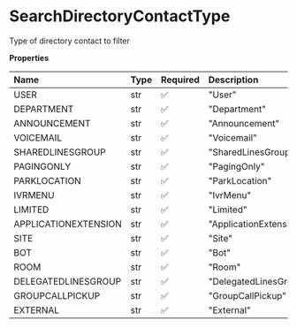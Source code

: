 # SearchDirectoryContactType

Type of directory contact to filter

**Properties**

| Name                 | Type | Required | Description            |
| :------------------- | :--- | :------- | :--------------------- |
| USER                 | str  | ✅       | "User"                 |
| DEPARTMENT           | str  | ✅       | "Department"           |
| ANNOUNCEMENT         | str  | ✅       | "Announcement"         |
| VOICEMAIL            | str  | ✅       | "Voicemail"            |
| SHAREDLINESGROUP     | str  | ✅       | "SharedLinesGroup"     |
| PAGINGONLY           | str  | ✅       | "PagingOnly"           |
| PARKLOCATION         | str  | ✅       | "ParkLocation"         |
| IVRMENU              | str  | ✅       | "IvrMenu"              |
| LIMITED              | str  | ✅       | "Limited"              |
| APPLICATIONEXTENSION | str  | ✅       | "ApplicationExtension" |
| SITE                 | str  | ✅       | "Site"                 |
| BOT                  | str  | ✅       | "Bot"                  |
| ROOM                 | str  | ✅       | "Room"                 |
| DELEGATEDLINESGROUP  | str  | ✅       | "DelegatedLinesGroup"  |
| GROUPCALLPICKUP      | str  | ✅       | "GroupCallPickup"      |
| EXTERNAL             | str  | ✅       | "External"             |

<!-- This file was generated by liblab | https://liblab.com/ -->
